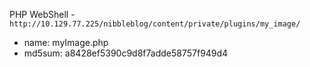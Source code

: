 PHP WebShell - `http://10.129.77.225/nibbleblog/content/private/plugins/my_image/`
- name: myImage.php
- md5sum: a8428ef5390c9d8f7adde58757f949d4

